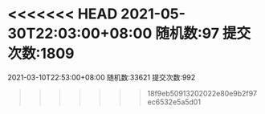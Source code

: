 <<<<<<< HEAD
2021-05-30T22:03:00+08:00
随机数:97
提交次数:1809
=======
2021-03-10T22:53:00+08:00
随机数:33621
提交次数:992
>>>>>>> 18f9eb50913202022e80e9b2f97ec6532e5a5d01
